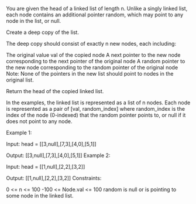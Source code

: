 You are given the head of a linked list of length n. Unlike a singly linked list, each node contains an additional pointer random, which may point to any node in the list, or null.

Create a deep copy of the list.

The deep copy should consist of exactly n new nodes, each including:

The original value val of the copied node
A next pointer to the new node corresponding to the next pointer of the original node
A random pointer to the new node corresponding to the random pointer of the original node
Note: None of the pointers in the new list should point to nodes in the original list.

Return the head of the copied linked list.

In the examples, the linked list is represented as a list of n nodes. Each node is represented as a pair of [val, random_index] where random_index is the index of the node (0-indexed) that the random pointer points to, or null if it does not point to any node.

Example 1:



Input: head = [[3,null],[7,3],[4,0],[5,1]]

Output: [[3,null],[7,3],[4,0],[5,1]]
Example 2:



Input: head = [[1,null],[2,2],[3,2]]

Output: [[1,null],[2,2],[3,2]]
Constraints:

0 <= n <= 100
-100 <= Node.val <= 100
random is null or is pointing to some node in the linked list.

